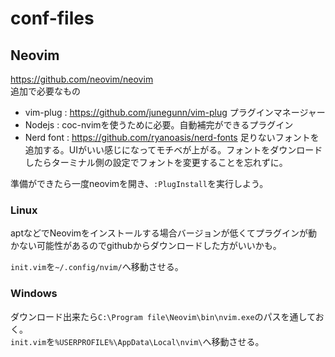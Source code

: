 # conf-files
## Neovim
https://github.com/neovim/neovim<br>
追加で必要なもの
- vim-plug : https://github.com/junegunn/vim-plug プラグインマネージャー
- Nodejs : coc-nvimを使うために必要。自動補完ができるプラグイン
- Nerd font : https://github.com/ryanoasis/nerd-fonts 足りないフォントを追加する。UIがいい感じになってモチベが上がる。フォントをダウンロードしたらターミナル側の設定でフォントを変更することを忘れずに。

準備ができたら一度neovimを開き、`:PlugInstall`を実行しよう。
### Linux
aptなどでNeovimをインストールする場合バージョンが低くてプラグインが動かない可能性があるのでgithubからダウンロードした方がいいかも。<br>

`init.vim`を`~/.config/nvim/`へ移動させる。

### Windows
ダウンロード出来たら`C:\Program file\Neovim\bin\nvim.exe`のパスを通しておく。<br>
`init.vim`を`%USERPROFILE%\AppData\Local\nvim\`へ移動させる。
